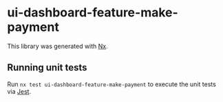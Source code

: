 # ui-dashboard-feature-make-payment

This library was generated with [Nx](https://nx.dev).

## Running unit tests

Run `nx test ui-dashboard-feature-make-payment` to execute the unit tests via [Jest](https://jestjs.io).
